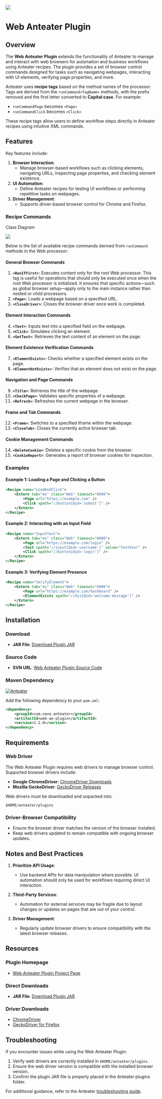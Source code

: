 ![](docs/images/banner.jpeg)

# Web Anteater Plugin

## Overview

The **Web Anteater Plugin** extends the functionality of Anteater to manage and interact with web browsers for automation and business workflows using Anteater recipes. The plugin provides a set of browser control commands designed for tasks such as navigating webpages, interacting with UI elements, verifying page properties, and more.

Anteater uses **recipe tags** based on the method names of the processor. Tags are derived from the `runCommand<TagName>` methods, with the prefix removed and the first letter converted to **Capital case**. For example:
- `runCommandPage` becomes `<Page>`
- `runCommandClick` becomes `<Click>`

These recipe tags allow users to define workflow steps directly in Anteater recipes using intuitive XML commands.

## Features

Key features include:
1. **Browser Interaction**:
   - Manage browser-based workflows such as clicking elements, navigating URLs, inspecting page properties, and checking element existence.
2. **UI Automation**:
   - Define Anteater recipes for testing UI workflows or performing repetitive tasks on webpages.
3. **Driver Management**:
   - Supports driver-based browser control for Chrome and Firefox.


### **Recipe Commands**

Class Diagram

![](docs/images/class-diagram.png)

Below is the list of available recipe commands derived from `runCommand` methods in the Web processor:

#### **General Browser Commands**
1. **`<RunIfFirst>`**: Executes content only for the root Web processor.
    This tag is useful for operations that should only be executed once when the root Web processor is initialized.
    It ensures that specific actions—such as global browser setup—apply only to the main instance rather than nested or child processors.
2. **`<Page>`**: Loads a webpage based on a specified URL.
3. **`<CloseDriver>`**: Closes the browser driver once work is completed.

#### **Element Interaction Commands**
4. **`<Text>`**: Inputs text into a specified field on the webpage.
5. **`<Click>`**: Simulates clicking an element.
6. **`<GetText>`**: Retrieves the text content of an element on the page.

#### **Element Existence Verification Commands**
7. **`<ElementExists>`**: Checks whether a specified element exists on the page.
8. **`<ElementNotExists>`**: Verifies that an element does not exist on the page.

#### **Navigation and Page Commands**
9. **`<Title>`**: Retrieves the title of the webpage.
10. **`<CheckPage>`**: Validates specific properties of a webpage.
11. **`<Refresh>`**: Refreshes the current webpage in the browser.

#### **Frame and Tab Commands**
12. **`<Frame>`**: Switches to a specified iframe within the webpage.
13. **`<CloseTab>`**: Closes the currently active browser tab.

#### **Cookie Management Commands**
14. **`<DeleteCookie>`**: Deletes a specific cookie from the browser.
15. **`<CookieReport>`**: Generates a report of browser cookies for inspection.

### **Examples**

#### **Example 1: Loading a Page and Clicking a Button**
```xml
<Recipe name="LoadAndClick">
    <Extern tab="ms" class="Web" timeout="6000">
        <Page url="https://example.com" />
        <Click xpath="//button[@id='submit']" />
    </Extern>
</Recipe>
```

#### **Example 2: Interacting with an Input Field**
```xml
<Recipe name="InputText">
    <Extern tab="ms" class="Web" timeout="6000">
        <Page url="https://example.com/login" />
        <Text xpath="//input[@id='username']" value="TestUser" />
        <Click xpath="//button[@id='login']" />
    </Extern>
</Recipe>
```

#### **Example 3: Verifying Element Presence**
```xml
<Recipe name="VerifyElement">
    <Extern tab="ms" class="Web" timeout="6000">
        <Page url="https://example.com/dashboard" />
        <ElementExists xpath="//div[@id='welcome-message']" />
    </Extern>
</Recipe>
```

## Installation

### **Download**
- **JAR File**: [Download Plugin JAR](https://sourceforge.net/projects/anteater/files/plugins/web-ae-plugin.jar/download)

### **Source Code**
- **SVN URL**: [Web Anteater Plugin Source Code](https://svn.code.sf.net/p/anteater/code/trunk/anteater/web-ae-plugin)

### **Maven Dependency**
[![Anteater](https://img.shields.io/maven-central/v/com.ganteater.plugins/web-ae-plugin.svg)](https://central.sonatype.com/artifact/com.ganteater.plugins/web-ae-plugin)

Add the following dependency to your `pom.xml`:
```xml
<dependency>
    <groupId>com.nave.anteater</groupId>
    <artifactId>web-ae-plugin</artifactId>
    <version>1.2.0</version>
</dependency>
```

## Requirements

### **Web Driver**
The Web Anteater Plugin requires web drivers to manage browser control. Supported browser drivers include:
- **Google ChromeDriver**: [ChromeDriver Downloads](https://chromedriver.chromium.org/downloads)
- **Mozilla GeckoDriver**: [GeckoDriver Releases](https://github.com/mozilla/geckodriver/releases)

Web drivers must be downloaded and unpacked into:
```
$HOME/anteater/plugins
```

### **Driver-Browser Compatibility**
- Ensure the browser driver matches the version of the browser installed.
- Keep web drivers updated to remain compatible with ongoing browser updates.

## Notes and Best Practices

1. **Prioritize API Usage**:
   - Use backend APIs for data manipulation where possible. UI automation should only be used for workflows requiring direct UI interaction.
   
2. **Third-Party Services**:
   - Automation for external services may be fragile due to layout changes or updates on pages that are out of your control.

3. **Driver Management**:
   - Regularly update browser drivers to ensure compatibility with the latest browser releases.

## Resources

### **Plugin Homepage**
- [Web Anteater Plugin Project Page](https://sourceforge.net/p/anteater/code/HEAD/tree/trunk/anteater/web-ae-plugin/)

### **Direct Downloads**
- **JAR File**: [Download Plugin JAR](https://sourceforge.net/projects/anteater/files/plugins/web-ae-plugin.jar/download)

### **Driver Downloads**
- [ChromeDriver](https://chromedriver.chromium.org/downloads)
- [GeckoDriver for Firefox](https://github.com/mozilla/geckodriver/releases)

## Troubleshooting

If you encounter issues while using the Web Anteater Plugin:
1. Verify web drivers are correctly installed in `$HOME/anteater/plugins`.
2. Ensure the web driver version is compatible with the installed browser version.
3. Confirm the plugin JAR file is properly placed in the Anteater plugins folder.

For additional guidance, refer to the Anteater [troubleshooting guide](https://ganteater.com/troubleshooting.html).

